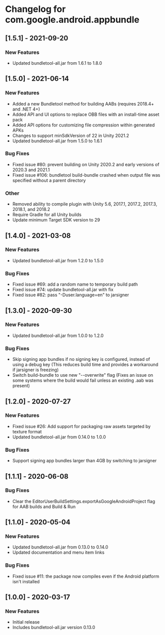# Changelog for com.google.android.appbundle

## [1.5.1] - 2021-09-20
### New Features
 - Updated bundletool-all.jar from 1.6.1 to 1.8.0

## [1.5.0] - 2021-06-14
### New Features
 - Added a new Bundletool method for building AABs (requires 2018.4+ and .NET 4+)
 - Added API and UI options to replace OBB files with an install-time asset pack
 - Added API options for customizing file compression within generated APKs
 - Changes to support minSdkVersion of 22 in Unity 2021.2
 - Updated bundletool-all.jar from 1.5.0 to 1.6.1
### Bug Fixes
 - Fixed issue #80: prevent building on Unity 2020.2 and early versions of 2020.3 and 2021.1
 - Fixed issue #106: bundletool build-bundle crashed when output file was specified without a parent directory
### Other
 - Removed ability to compile plugin with Unity 5.6, 2017.1, 2017.2, 2017.3, 2018.1, and 2018.2
 - Require Gradle for all Unity builds
 - Update minimum Target SDK version to 29

## [1.4.0] - 2021-03-08
### New Features
 - Updated bundletool-all.jar from 1.2.0 to 1.5.0
### Bug Fixes
 - Fixed issue #69: add a random name to temporary build path
 - Fixed issue #74: update bundletool-all.jar with fix
 - Fixed issue #82: pass "-Duser.language=en" to jarsigner

## [1.3.0] - 2020-09-30
### New Features
 - Updated bundletool-all.jar from 1.0.0 to 1.2.0
### Bug Fixes
 - Skip signing app bundles if no signing key is configured, instead of using a debug key (This reduces build time and provides a workaround if jarsigner is freezing)
 - Switch build-bundle to use new "--overwrite" flag (Fixes an issue on some systems where the build would fail unless an existing .aab was present)

## [1.2.0] - 2020-07-27
### New Features
 - Fixed issue #26: Add support for packaging raw assets targeted by texture format
 - Updated bundletool-all.jar from 0.14.0 to 1.0.0
### Bug Fixes
 - Support signing app bundles larger than 4GB by switching to jarsigner

## [1.1.1] - 2020-06-08
### Bug Fixes
 - Clear the EditorUserBuildSettings.exportAsGoogleAndroidProject flag for AAB builds and Build & Run

## [1.1.0] - 2020-05-04
### New Features
 - Updated bundletool-all.jar from 0.13.0 to 0.14.0
 - Updated documentation and menu item links
### Bug Fixes
 - Fixed issue #11: the package now compiles even if the Android platform isn't installed

## [1.0.0] - 2020-03-17
### New Features
 - Initial release
 - Includes bundletool-all.jar version 0.13.0

